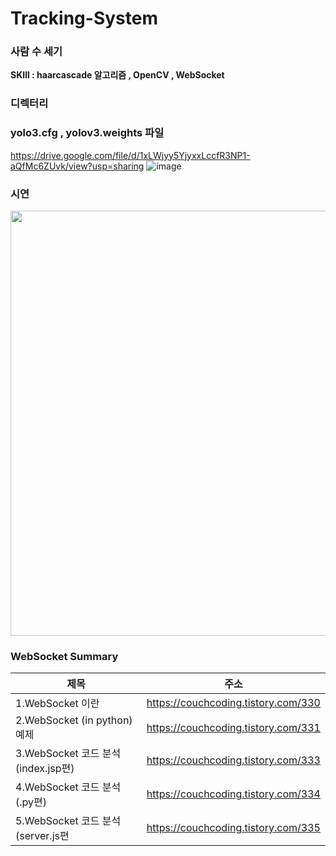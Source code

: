 <h1> Tracking-System</h1> <h3> 사람 수 세기 </h3>



<strong>SKIll : haarcascade 알고리즘 , OpenCV , WebSocket</strong>


### 디렉터리


### yolo3.cfg , yolov3.weights 파일
https://drive.google.com/file/d/1xLWjyy5YjyxxLccfR3NP1-aQfMc6ZUvk/view?usp=sharing
![image](https://user-images.githubusercontent.com/33335762/202988511-8ddacae7-1755-4796-8abe-722498136044.png)


### 시연

<img src="https://user-images.githubusercontent.com/33335762/201675873-08b3f8e2-4296-4ed0-83b1-d1780f221c2a.png" width="680"/>



### WebSocket Summary
|제목|주소|
|----|--|
|1.WebSocket 이란 |https://couchcoding.tistory.com/330 |
|2.WebSocket (in python) 예제|https://couchcoding.tistory.com/331|
|3.WebSocket 코드 분석(index.jsp편)|https://couchcoding.tistory.com/333|
|4.WebSocket 코드 분석(.py편)|https://couchcoding.tistory.com/334|
|5.WebSocket 코드 분석(server.js편|https://couchcoding.tistory.com/335|
